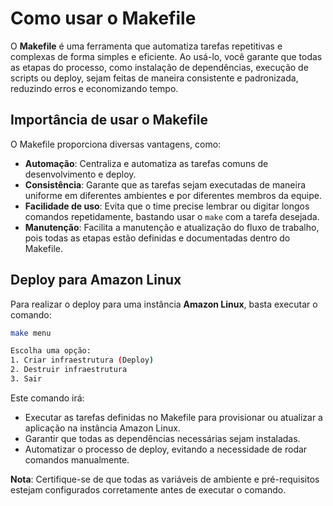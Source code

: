 # Como usar o Makefile

O **Makefile** é uma ferramenta que automatiza tarefas repetitivas e complexas de forma simples e eficiente. Ao usá-lo, você garante que todas as etapas do processo, como instalação de dependências, execução de scripts ou deploy, sejam feitas de maneira consistente e padronizada, reduzindo erros e economizando tempo.

## Importância de usar o Makefile

O Makefile proporciona diversas vantagens, como:

- **Automação**: Centraliza e automatiza as tarefas comuns de desenvolvimento e deploy.
- **Consistência**: Garante que as tarefas sejam executadas de maneira uniforme em diferentes ambientes e por diferentes membros da equipe.
- **Facilidade de uso**: Evita que o time precise lembrar ou digitar longos comandos repetidamente, bastando usar o `make` com a tarefa desejada.
- **Manutenção**: Facilita a manutenção e atualização do fluxo de trabalho, pois todas as etapas estão definidas e documentadas dentro do Makefile.

## Deploy para Amazon Linux

Para realizar o deploy para uma instância **Amazon Linux**, basta executar o comando:

```bash
make menu

Escolha uma opção:
1. Criar infraestrutura (Deploy)
2. Destruir infraestrutura
3. Sair
```

Este comando irá:

- Executar as tarefas definidas no Makefile para provisionar ou atualizar a aplicação na instância Amazon Linux.
- Garantir que todas as dependências necessárias sejam instaladas.
- Automatizar o processo de deploy, evitando a necessidade de rodar comandos manualmente.

**Nota**: Certifique-se de que todas as variáveis de ambiente e pré-requisitos estejam configurados corretamente antes de executar o comando.

